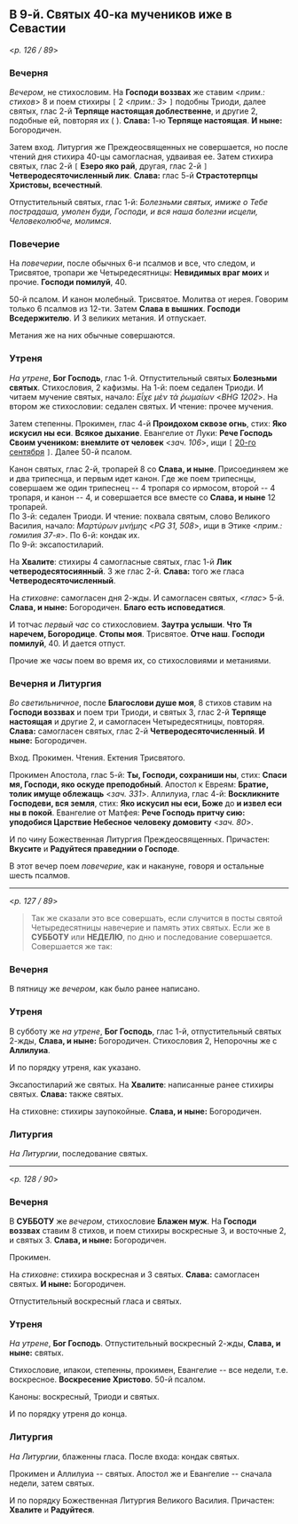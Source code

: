 ## В 9-й. Святых 40-ка мучеников иже в Севастии

<*p. 126 / 89*>

### Вечерня

*Вечером*, не стихословим. На **Господи воззвах** же ставим <*прим.: стихов*> 8 и поем стихиры 
`[` 2 <*прим.: 3*> `]` подобны Триоди, далее святых, глас 2-й **Терпяще настоящая доблественне**, 
и другие 2, подобные ей, повторяя их ( ). **Слава:** 1-ю **Терпяще настоящая**. **И ныне:** Богородичен. 

Затем вход. Литургия же Преждеосвященных не совершается, но после чтений дня стихира 40-цы самогласная, 
удваивая ее. Затем стихира святых, глас 2-й `[` **Езеро яко рай**, другая, глас 2-й `]` 
**Четверодесяточисленный лик**. **Слава:** глас 5-й **Страстотерпцы Христовы, всечестный**. 

Отпустительный святых, глас 1-й: *Болезньми святых, имиже о Тебе пострадаша, умолен буди, Господи, 
и вся наша болезни исцели, Человеколюбче, молимся*.   

### Повечерие

На *повечерии*, после обычных 6-и псалмов и все, что следом, и Трисвятое, тропари же Четыредесятницы: 
**Невидимых враг моих** и прочие. **Господи помилуй**, 40. 

50-й псалом. И канон молебный. Трисвятое. Молитва от иерея. Говорим только 6 псалмов из 12-ти. 
Затем **Слава в вышних**. **Господи Вседержителю**. И 3 великих метания. И отпускает.  

Метания же на них обычные совершаются. 

### Утреня

*На утрене*, **Бог Господь**, глас 1-й. Отпустительный святых **Болезньми святых**. 
Стихословия, 2 кафизмы. На 1-й: поем седален Триоди. И читаем мучение святых, начало: 
*Εἶχε μὲν τὰ ῥωμαίων* <*BHG 1202*>. 
На втором же стихословии: седален святых. И чтение: прочее мучения. 

Затем степенны. Прокимен, глас 4-й **Проидохом сквозе огнь**, стих: **Яко искусил ны еси**. 
**Всякое дыхание**. 
Евангелие от Луки: **Рече Господь Своим учеником: внемлите от человек** <*зач. 106*>, 
ищи `[` [20-го сентября](../09_september/09_20_MES.ru.md) `]`. 
Далее 50-й псалом. 

Канон святых, глас 2-й, тропарей 8 со **Слава, и ныне**. Присоединяем же и два трипеснца, и первым 
идет канон. Где же поем трипеснцы, совершаем же один трипеснец -- 4 тропаря со ирмосом, второй -- 4 тропаря,
и канон -- 4, и совершается все вместе со **Слава, и ныне** 12 тропарей.  
По 3-й: седален Триоди. И чтение: похвала святым, слово Великого Василия, начало: 
*Μαρτύρων μνήμης* <*PG 31, 508*>, ищи в Этике <*прим.: гомилия 37-я*>. 
По 6-й: кондак их.  
По 9-й: эксапостиларий. 

На **Хвалите**: стихиры 4 самогласные святых, глас 1-й **Лик четверодесятосиянный**. 
3 же глас 2-й. **Слава:** того же гласа **Четверодесяточисленный**. 

На *стиховне*: самогласен дня 2-жды. И самогласен святых, <*глас*> 5-й. **Слава, и ныне:** Богородичен. 
**Благо есть исповедатися**.  

И тотчас *первый час* со стихословием. **Заутра услыши**. **Что Тя наречем, Богородице**. **Стопы моя**. 
Трисвятое. **Отче наш**. **Господи помилуй**, 40. И дается отпуст. 

Прочие же *часы* поем во время их, со стихословиями и метаниями. 

### Вечерня и Литургия

*Во светильничное*, после **Благослови душе моя**, 8 стихов ставим на **Господи воззвах** и поем 
три Триоди, и святых 3, глас 2-й **Терпяще настоящая** и другие 2, и самогласен Четыредесятницы, повторяя. 
**Слава:** самогласен святых, глас 2-й **Четверодесяточисленный**. **И ныне:** Богородичен. 

Вход. Прокимен. Чтения. Ектения Трисвятого. 

Прокимен Апостола, глас 5-й: **Ты, Господи, сохраниши ны**, стих: **Спаси мя, Господи, яко оскуде преподобный**. 
Апостол к Евреям: **Братие, толик имуще облежащь** <*зач. 331*>. 
Аллилуиа, глас 4-й: **Воскликните Господеви, вся земля**, стих: **Яко искусил ны еси, Боже** 
до **и извел еси ны в покой**. 
Евангелие от Матфея: **Рече Господь притчу сию: уподобися Царствие Небесное человеку домовиту** <*зач. 80*>. 

И по чину Божественная Литургия Преждеосвященных. 
Причастен: **Вкусите** и **Радуйтеся праведнии о Господе**.

В этот вечер поем *повечерие*, как и накануне, говоря и остальные шесть псалмов.

---

<*p. 127 / 89*>

> Так же сказали это все совершать, если случится в посты святой Четыредесятницы навечерие и память 
> этих святых. Если же в **СУББОТУ** или **НЕДЕЛЮ**, по дню и последование совершается. 
> Совершается же так:

### Вечерня
 
В пятницу же *вечером*, как было ранее написано. 

### Утреня

В субботу же *на утрене*, **Бог Господь**, глас 1-й, отпустительный святых 2-жды, **Слава, и ныне:** 
Богородичен. Стихословия 2, Непорочны же с **Аллилуиа**. 

И по порядку утреня, как указано.  
 
Эксапостиларий же святых. 
На **Хвалите**: написанные ранее стихиры святых. **Слава:** также святых.  

На стиховне: стихиры заупокойные. **Слава, и ныне:** Богородичен. 

### Литургия

*На Литургии*, последование святых. 

---

<*p. 128 / 90*>

### Вечерня
 
В **СУББОТУ** же *вечером*, стихословие **Блажен муж**. На **Господи воззвах** ставим 8 стихов, 
и поем стихиры воскресные 3, и восточные 2, и святых 3. **Слава, и ныне:** Богородичен.  

Прокимен. 

На *стиховне*: стихира воскресная и 3 святых. **Слава:** самогласен святых. **И ныне:** Богородичен. 

Отпустительный воскресный гласа и святых. 

### Утреня

*На утрене*, **Бог Господь**. Отпустительный воскресный 2-жды, **Слава, и ныне:** святых.  

Стихословие, ипакои, степенны, прокимен, Евангелие -- все недели, т.е. воскресное. **Воскресение Христово**. 
50-й псалом. 

Каноны: воскресный, Триоди и святых.  

И по порядку утреня до конца.  

### Литургия

*На Литургии*, блаженны гласа. После входа: кондак святых. 

Прокимен и Аллилуиа -- святых. 
Апостол же и Евангелие -- сначала недели, затем святых. 

И по порядку Божественная Литургия Великого Василия. 
Причастен: **Хвалите** и **Радуйтеся**.  
